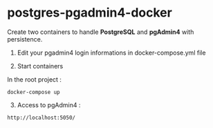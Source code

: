 # postgres-pgadmin4-docker
Create two containers to handle **PostgreSQL** and **pgAdmin4** with persistence.

1. Edit your pgadmin4 login informations in docker-compose.yml file

2. Start containers

In the root project :
```
docker-compose up
```

3. Access to pgAdmin4 :
```
http://localhost:5050/
```
